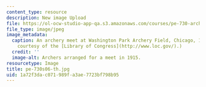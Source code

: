 ```yaml
---
content_type: resource
description: New image Upload
file: https://ol-ocw-studio-app-qa.s3.amazonaws.com/courses/pe-730-archery-spring-2006/1a72f3dac071989fa3ae7723bf798b95_pe-730s06-th.jpg
file_type: image/jpeg
image_metadata:
  caption: An archery meet at Washington Park Archery Field, Chicago, 1915. (Image
    courtesy of the [Library of Congress](http://www.loc.gov/).)
  credit: ''
  image-alt: Archers arranged for a meet in 1915.
resourcetype: Image
title: pe-730s06-th.jpg
uid: 1a72f3da-c071-989f-a3ae-7723bf798b95
---
```

